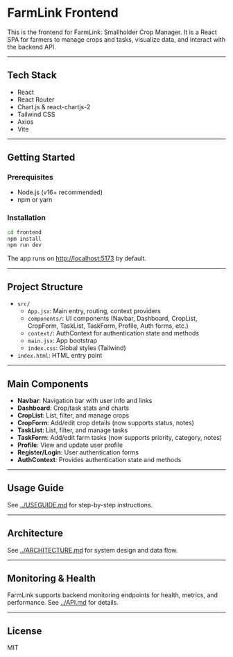 # FarmLink Frontend

This is the frontend for FarmLink: Smallholder Crop Manager. It is a React SPA for farmers to manage crops and tasks, visualize data, and interact with the backend API.

---

## Tech Stack
- React
- React Router
- Chart.js & react-chartjs-2
- Tailwind CSS
- Axios
- Vite

---

## Getting Started

### Prerequisites
- Node.js (v16+ recommended)
- npm or yarn

### Installation
```bash
cd frontend
npm install
npm run dev
```
The app runs on [http://localhost:5173](http://localhost:5173) by default.

---

## Project Structure
- `src/`
  - `App.jsx`: Main entry, routing, context providers
  - `components/`: UI components (Navbar, Dashboard, CropList, CropForm, TaskList, TaskForm, Profile, Auth forms, etc.)
  - `context/`: AuthContext for authentication state and methods
  - `main.jsx`: App bootstrap
  - `index.css`: Global styles (Tailwind)
- `index.html`: HTML entry point

---

## Main Components
- **Navbar**: Navigation bar with user info and links
- **Dashboard**: Crop/task stats and charts
- **CropList**: List, filter, and manage crops
- **CropForm**: Add/edit crop details (now supports status, notes)
- **TaskList**: List, filter, and manage tasks
- **TaskForm**: Add/edit farm tasks (now supports priority, category, notes)
- **Profile**: View and update user profile
- **Register/Login**: User authentication forms
- **AuthContext**: Provides authentication state and methods

---

## Usage Guide
See [../USEGUIDE.md](../USEGUIDE.md) for step-by-step instructions.

---

## Architecture
See [../ARCHITECTURE.md](../ARCHITECTURE.md) for system design and data flow.

---

## Monitoring & Health
FarmLink supports backend monitoring endpoints for health, metrics, and performance. See [../API.md](../API.md) for details.

---

## License
MIT